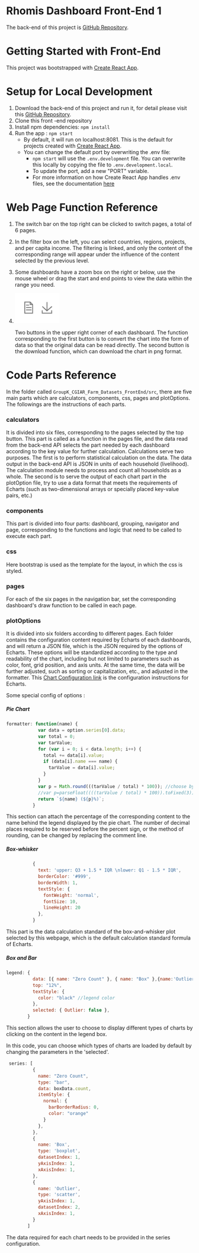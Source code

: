 # Rhomis Dashboard Front-End 1
The back-end of this project is [GitHub Repository](https://github.com/Patanga/GroupK_CGIAR_Farm_Datasets_BackEnd).

# Getting Started with Front-End

This project was bootstrapped with [Create React App](https://github.com/facebook/create-react-app).

# Setup for Local Development

1. Download the back-end of this project and run it, for detail please visit this [GitHub Repository](https://github.com/Patanga/GroupK_CGIAR_Farm_Datasets_BackEnd).
2. Clone this  front -end repository
3. Install npm dependencies: `npm install`
4. Run the app : `npm start`
   - By default, it will run on localhost:8081. This is the default for projects created with [Create React App](https://github.com/facebook/create-react-app).
   - You can change the default port by overwriting the .env file:
     - `npm start` will use the `.env.development` file. You can overwrite this locally by copying the file to `.env.development.local`.
     - To update the port, add a new "PORT" variable.
     - For more information on how Create React App handles .env files, see the documentation [here](https://create-react-app.dev/docs/adding-custom-environment-variables/#adding-development-environment-variables-in-env)

# Web Page Function Reference

1. The switch bar on the top right can be clicked to switch pages, a total of 6 pages.

2. In the filter box on the left, you can select countries, regions, projects, and per capita income. The filtering is linked, and only the content of the corresponding range will appear under the influence of the content selected by the previous level.

3. Some dashboards have a zoom box on the right or below, use the mouse wheel or drag the start and end points to view the data within the range you need.

4. ![](pics/downloadbutton.png)

   Two buttons in the upper right corner of each dashboard. The function corresponding to the first button is to convert the chart into the form of data so that the original data can be read directly. The second button is the download function, which can download the chart in png format.

# Code Parts Reference

In the folder called `GroupK_CGIAR_Farm_Datasets_FrontEnd/src`,  there are five main parts which are calculators, components, css, pages and plotOptions. The followings are the instructions of each parts.

### calculators

It is divided into six files, corresponding to the pages selected by the top button. This part is called as a function in the pages file, and the data read from the back-end API selects the part needed by each dashboard according to the key value for further calculation. Calculations serve two purposes. The first is to perform statistical calculation on the data. The data output in the back-end API is JSON in units of each household (livelihood). The calculation module needs to process and count all households as a whole. The second is to serve the output of each chart part in the plotOption file, try to use a data format that meets the requirements of Echarts (such as two-dimensional arrays or specially placed key-value pairs, etc.)

### components

This part is divided into four parts: dashboard, grouping, navigator and page, corresponding to the functions and logic that need to be called to execute each part.

### css

Here bootstrap is used as the template for the layout, in which the css is styled.

### pages

For each of the six pages in the navigation bar, set the corresponding dashboard's draw function to be called in each page.

### plotOptions

It is divided into six folders according to different pages. Each folder contains the configuration content required by Echarts of each dashboards, and will return a JSON file, which is the JSON required by the options of Echarts. These options will be standardized according to the type and readability of the chart, including but not limited to parameters such as color, font, grid position, and axis units. At the same time, the data will be further adjusted, such as sorting or capitalization, etc., and adjusted in the formatter. This  [Chart Configuration link](https://echarts.apache.org/en/option.html#title) is the configuration instructions for Echarts.

Some special config of options :

##### Pie Chart

```javascript
formatter: function(name) {
            var data = option.series[0].data;
            var total = 0;
            var tarValue;
            for (var i = 0; i < data.length; i++) {
              total += data[i].value;
              if (data[i].name === name) {
                tarValue = data[i].value;
              }
            }
            var p = Math.round(((tarValue / total) * 100)); //choose by situation
            //var p=parseFloat((((tarValue / total) * 100)).toFixed(3))
            return `${name} (${p}%)`;
          }
```

This section can attach the percentage of the corresponding content to the name behind the legend displayed by the pie chart. The number of decimal places required to be reserved before the percent sign, or the method of rounding, can be changed by replacing the comment line.

##### Box-whisker

```javascript
          {
            text: 'upper: Q3 + 1.5 * IQR \nlower: Q1 - 1.5 * IQR',
            borderColor: '#999',
            borderWidth: 1,
            textStyle: {
              fontWeight: 'normal',
              fontSize: 10,
              lineHeight: 20
            },
          }
```

This part is the data calculation standard of the box-and-whisker plot selected by this webpage, which is the default calculation standard formula of Echarts.

##### Box and Bar

```javascript
legend: {
          data: [{ name: "Zero Count" }, { name: "Box" },{name:'Outlier'}],
          top: "12%",
          textStyle: {
            color: "black" //legend color
          },
          selected: { Outlier: false },
        }
```

This section allows the user to choose to display different types of charts by clicking on the content in the legend box.

In this code, you can choose which types of charts are loaded by default by changing the parameters in the 'selected'.

```javascript
 series: [
          {
            name: "Zero Count",
            type: "bar",
            data: boxData.count,
            itemStyle: {
              normal: {
                barBorderRadius: 0,
                color: "orange"
              }
            },
          },
          {
            name: 'Box',
            type: 'boxplot',
            datasetIndex: 1,
            yAxisIndex: 1, 
            xAxisIndex: 1,  
          },
          {
            name: 'Outlier',
            type: 'scatter',
            yAxisIndex: 1, 
            datasetIndex: 2,
            xAxisIndex: 1, 
          }
        ]
```

The data required for each chart needs to be provided in the series configuration.
